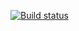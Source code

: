 
[![Build status](https://ci.appveyor.com/api/projects/status/w9udmy8syk5hp8vd?svg=true)](https://ci.appveyor.com/project/iTplumber228/deliverycard2-2)